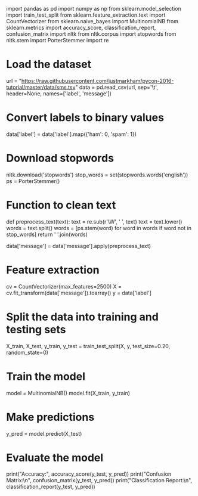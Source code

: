 import pandas as pd
import numpy as np
from sklearn.model_selection import train_test_split
from sklearn.feature_extraction.text import CountVectorizer
from sklearn.naive_bayes import MultinomialNB
from sklearn.metrics import accuracy_score, classification_report, confusion_matrix
import nltk
from nltk.corpus import stopwords
from nltk.stem import PorterStemmer
import re

# Load the dataset
url = "https://raw.githubusercontent.com/justmarkham/pycon-2016-tutorial/master/data/sms.tsv"
data = pd.read_csv(url, sep='\t', header=None, names=['label', 'message'])

# Convert labels to binary values
data['label'] = data['label'].map({'ham': 0, 'spam': 1})

# Download stopwords
nltk.download('stopwords')
stop_words = set(stopwords.words('english'))
ps = PorterStemmer()

# Function to clean text
def preprocess_text(text):
    text = re.sub(r'\W', ' ', text)
    text = text.lower()
    words = text.split()
    words = [ps.stem(word) for word in words if word not in stop_words]
    return ' '.join(words)

data['message'] = data['message'].apply(preprocess_text)

# Feature extraction
cv = CountVectorizer(max_features=2500)
X = cv.fit_transform(data['message']).toarray()
y = data['label']

# Split the data into training and testing sets
X_train, X_test, y_train, y_test = train_test_split(X, y, test_size=0.20, random_state=0)

# Train the model
model = MultinomialNB()
model.fit(X_train, y_train)

# Make predictions
y_pred = model.predict(X_test)

# Evaluate the model
print("Accuracy:", accuracy_score(y_test, y_pred))
print("Confusion Matrix:\n", confusion_matrix(y_test, y_pred))
print("Classification Report:\n", classification_report(y_test, y_pred))
